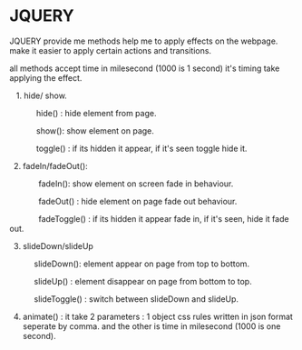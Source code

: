 # JQUERY
JQUERY provide me methods help me to apply effects on the webpage. make it easier to apply certain actions and transitions.

all methods accept time in milesecond (1000 is 1 second) it's timing take applying the effect.

   1. hide/ show. 

            hide() : hide element from page.

            show(): show element on page.

            toggle() : if its hidden it appear, if it's seen toggle hide it.

2. fadeIn/fadeOut():

             fadeIn(): show element on screen fade in behaviour.

             fadeOut() : hide element on page fade out behaviour.

             fadeToggle() : if its hidden it appear fade in, if it's seen, hide it fade out.

3. slideDown/slideUp

           slideDown(): element appear on page from top to bottom.

           slideUp() : element disappear on page from bottom to top.

           slideToggle() : switch between slideDown and slideUp.

4. animate() : it take 2 parameters : 1 object css rules written in json format seperate by comma. and the other is time in milesecond (1000 is one second).

  